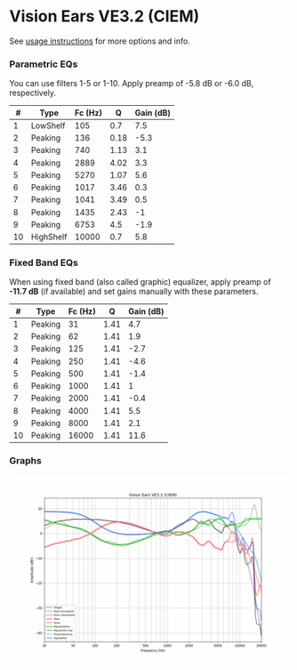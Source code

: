 # Vision Ears VE3.2 (CIEM)
See [usage instructions](https://github.com/jaakkopasanen/AutoEq#usage) for more options and info.

### Parametric EQs
You can use filters 1-5 or 1-10. Apply preamp of -5.8 dB or -6.0 dB, respectively.

|   # | Type      |   Fc (Hz) |    Q |   Gain (dB) |
|-----|-----------|-----------|------|-------------|
|   1 | LowShelf  |       105 | 0.7  |         7.5 |
|   2 | Peaking   |       136 | 0.18 |        -5.3 |
|   3 | Peaking   |       740 | 1.13 |         3.1 |
|   4 | Peaking   |      2889 | 4.02 |         3.3 |
|   5 | Peaking   |      5270 | 1.07 |         5.6 |
|   6 | Peaking   |      1017 | 3.46 |         0.3 |
|   7 | Peaking   |      1041 | 3.49 |         0.5 |
|   8 | Peaking   |      1435 | 2.43 |        -1   |
|   9 | Peaking   |      6753 | 4.5  |        -1.9 |
|  10 | HighShelf |     10000 | 0.7  |         5.8 |

### Fixed Band EQs
When using fixed band (also called graphic) equalizer, apply preamp of **-11.7 dB** (if available) and set gains manually with these parameters.

|   # | Type    |   Fc (Hz) |    Q |   Gain (dB) |
|-----|---------|-----------|------|-------------|
|   1 | Peaking |        31 | 1.41 |         4.7 |
|   2 | Peaking |        62 | 1.41 |         1.9 |
|   3 | Peaking |       125 | 1.41 |        -2.7 |
|   4 | Peaking |       250 | 1.41 |        -4.6 |
|   5 | Peaking |       500 | 1.41 |        -1.4 |
|   6 | Peaking |      1000 | 1.41 |         1   |
|   7 | Peaking |      2000 | 1.41 |        -0.4 |
|   8 | Peaking |      4000 | 1.41 |         5.5 |
|   9 | Peaking |      8000 | 1.41 |         2.1 |
|  10 | Peaking |     16000 | 1.41 |        11.6 |

### Graphs
![](./Vision%20Ears%20VE3.2%20(CIEM).png)

